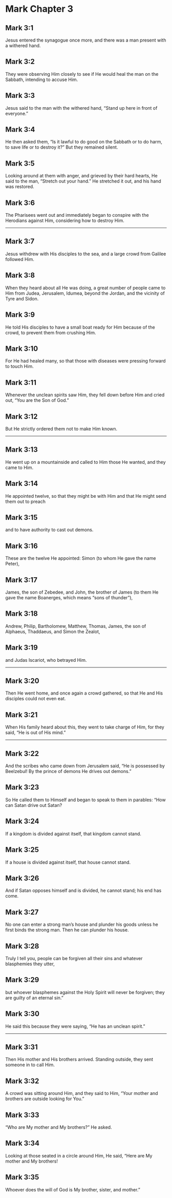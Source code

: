 # Mark Chapter 3

## Mark 3:1

Jesus entered the synagogue once more, and there was a man present with a withered hand.

## Mark 3:2

They were observing Him closely to see if He would heal the man on the Sabbath, intending to accuse Him.

## Mark 3:3

Jesus said to the man with the withered hand, “Stand up here in front of everyone.”

## Mark 3:4

He then asked them, “Is it lawful to do good on the Sabbath or to do harm, to save life or to destroy it?” But they remained silent.

## Mark 3:5

Looking around at them with anger, and grieved by their hard hearts, He said to the man, “Stretch out your hand.” He stretched it out, and his hand was restored.

## Mark 3:6

The Pharisees went out and immediately began to conspire with the Herodians against Him, considering how to destroy Him.

---

## Mark 3:7

Jesus withdrew with His disciples to the sea, and a large crowd from Galilee followed Him.

## Mark 3:8

When they heard about all He was doing, a great number of people came to Him from Judea, Jerusalem, Idumea, beyond the Jordan, and the vicinity of Tyre and Sidon.

## Mark 3:9

He told His disciples to have a small boat ready for Him because of the crowd, to prevent them from crushing Him.

## Mark 3:10

For He had healed many, so that those with diseases were pressing forward to touch Him.

## Mark 3:11

Whenever the unclean spirits saw Him, they fell down before Him and cried out, “You are the Son of God.”

## Mark 3:12

But He strictly ordered them not to make Him known.

---

## Mark 3:13

He went up on a mountainside and called to Him those He wanted, and they came to Him.

## Mark 3:14

He appointed twelve, so that they might be with Him and that He might send them out to preach

## Mark 3:15

and to have authority to cast out demons.

## Mark 3:16

These are the twelve He appointed: Simon (to whom He gave the name Peter),

## Mark 3:17

James, the son of Zebedee, and John, the brother of James (to them He gave the name Boanerges, which means “sons of thunder”),

## Mark 3:18

Andrew, Philip, Bartholomew, Matthew, Thomas, James, the son of Alphaeus, Thaddaeus, and Simon the Zealot,

## Mark 3:19

and Judas Iscariot, who betrayed Him.

---

## Mark 3:20

Then He went home, and once again a crowd gathered, so that He and His disciples could not even eat.

## Mark 3:21

When His family heard about this, they went to take charge of Him, for they said, “He is out of His mind.”

---

## Mark 3:22

And the scribes who came down from Jerusalem said, “He is possessed by Beelzebul! By the prince of demons He drives out demons.”

## Mark 3:23

So He called them to Himself and began to speak to them in parables: “How can Satan drive out Satan?

## Mark 3:24

If a kingdom is divided against itself, that kingdom cannot stand.

## Mark 3:25

If a house is divided against itself, that house cannot stand.

## Mark 3:26

And if Satan opposes himself and is divided, he cannot stand; his end has come.

## Mark 3:27

No one can enter a strong man’s house and plunder his goods unless he first binds the strong man. Then he can plunder his house.

## Mark 3:28

Truly I tell you, people can be forgiven all their sins and whatever blasphemies they utter,

## Mark 3:29

but whoever blasphemes against the Holy Spirit will never be forgiven; they are guilty of an eternal sin.”

## Mark 3:30

He said this because they were saying, “He has an unclean spirit.”

---

## Mark 3:31

Then His mother and His brothers arrived. Standing outside, they sent someone in to call Him.

## Mark 3:32

A crowd was sitting around Him, and they said to Him, “Your mother and brothers are outside looking for You.”

## Mark 3:33

“Who are My mother and My brothers?” He asked.

## Mark 3:34

Looking at those seated in a circle around Him, He said, “Here are My mother and My brothers!

## Mark 3:35

Whoever does the will of God is My brother, sister, and mother.”
